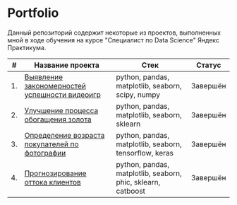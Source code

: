 # Portfolio

Данный репозиторий содержит некоторые из  проектов, выполненных мной в ходе обучения на курсе "Специалист по Data Science" Яндекс Практикума.

| # | Название проекта  | Стек     | Статус     |
|---|-------------------|----------|----------|
|1. | [Выявление закономерностей успешности видеоигр](https://github.com/SimanovskiySM/Portfolio/tree/main/Videogames)           | python, pandas, matplotlib, seaborn, scipy, numpy  | Завершён
|2. | [Улучшение процесса обогащения золота](https://github.com/SimanovskiySM/Portfolio/tree/main/Gold%20Recovery)          | python, pandas, matplotlib, seaborn, sklearn   | Завершён
|3. | [Определение возраста покупателей по фотографии](https://github.com/SimanovskiySM/Portfolio/tree/main/Computer%20Vision)            |  python, pandas, matplotlib, seaborn, tensorflow, keras   | Завершён
|4. | [Прогнозирование оттока клиентов](https://github.com/SimanovskiySM/Portfolio_Yandex_Practicum/tree/main/Customer_Churn_Prediction)            |  python, pandas, matplotlib, seaborn, phic, sklearn, catboost | Завершён


